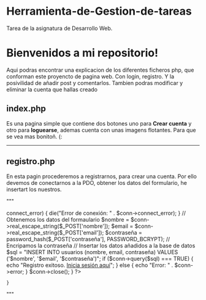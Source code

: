 # Herramienta-de-Gestion-de-tareas
Tarea de la asignatura de Desarrollo Web.
# Bienvenidos a mi repositorio!
Aqui podras encontrar una explicacion de los diferentes ficheros php, que conforman este proyencto de pagina web.
Con login, registro. Y la posivilidad de añadir post y comentarlos. Tambien podras modificar y eliminar la cuenta 
que hallas creado

## index.php

Es una pagina simple que contiene dos botones uno para **Crear cuenta** y otro para **loguearse**, ademas cuenta con unas imagens flotantes.
Para que se vea mas bonitoñ. (:

------
## registro.php

En esta pagin procederemos a registrarnos, para crear una cuenta. Por ello devemos de conectarnos a la PDO, obtener los datos del formulario, he insertart
los nuestros.

"""
<?php
if ($_SERVER['REQUEST_METHOD'] == 'POST' && isset($_POST['registrar'])) {
    // Nos conectamos a la base de datos 
    $conn = new mysqli('localhost', 'root', 'Paco1234', 'AmistadApp');

    if ($conn->connect_error) {
        die("Error de conexión: " . $conn->connect_error);
    }

    // Obtenemos los datos del formaulario
    $nombre = $conn->real_escape_string($_POST['nombre']);
    $email = $conn->real_escape_string($_POST['email']);
    $contraseña = password_hash($_POST['contraseña'], PASSWORD_BCRYPT); // Encripamos la contraseña

    // Insertar los datos añadidos a la base de datos
    $sql = "INSERT INTO usuarios (nombre, email, contraseña) VALUES ('$nombre', '$email', '$contraseña')";

    if ($conn->query($sql) === TRUE) {
        echo "Registro exitoso. <a href='login.php'>Inicia sesión aquí</a>";
    } else {
        echo "Error: " . $conn->error;
    }

    $conn->close();
}
?>
    }
"""
